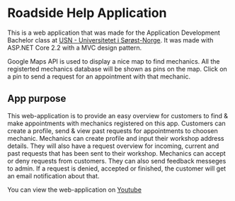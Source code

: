 # Roadside Help Application

This is a web application that was made for the Application Development Bachelor class at [USN - Universitetet i Sørøst-Norge](https://www.usn.no/english/). It was made with ASP.NET Core 2.2 with a MVC design pattern.

Google Maps API is used to display a nice map to find mechanics. All the registerted mechanics database will be shown as pins on the map. Click on a pin to send a request for an appointment with that mechanic.

## App purpose
This web-application is to provide an easy overview for customers to find & make appointments with mechanics registered on this app. Customers can create a profile, send & view past requests for appointments to choosen mechanic. 
Mechanics can create profile and input their workshop address details. They will also have a request overview for incoming, current and past requests that has been sent to their workshop. Mechanics can accept or deny requests from customers. They can also send feedback messeges to admin.
If a request is denied, accepted or finished, the customer will get an email notification about that.

You can view the web-application on [Youtube](https://www.youtube.com/watch?v=7zenvfL_sCo/)
